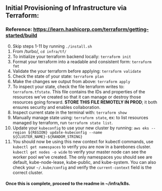 ## Initial Provisioning of Infrastructure via Terraform:
### Reference: https://learn.hashicorp.com/terraform/getting-started/build
0. Skip steps 1-11 by running `./install.sh`
1. From /turbo/, `cd infra/tf/`
2. To initialize your terraform backend locally: `terraform init`
3. Format your terraform into a readable and consistent form: `terraform fmt`
4. Validate the your terraform before applying: `terraform validate`
5. Check the state of your state: `terraform plan`
6. Make the changes we output from above: `terraform apply`
7. To inspect your state, check the file terraform writes to: `terraform.tfstate`. This file contains the IDs and properties of the resources we've created so that it can manage or destroy those resources going forward. **STORE THIS FILE REMOTELY IN PROD**; it both ensures security and enables collaboration.
8. Inspect current state in the terminal with: `terraform show`
9. Manually manage state using: `terraform state`, ex: to list resources managed by terraform, run `terraform state list`.
10. Update your `kubeconfig` to use your new cluster by running: `aws eks --region ${REGION} update-kubeconfig --name ${CLUSTER_NAME}-${RANDOM_STRING}` 
11. You should now be using this new context for kubectl commands, use `kubectl get namespaces` to verify you are now in a barebones cluster. `kubectl get nodes -o wide` to verify your master node can see the worker pool we've created. The only namespaces you should see are default, kube-node-lease, kube-public, and kube-system. You can also check your `~/.kube/config` and verify the `current-context` field is the correct cluster.

#### Once this is complete, proceed to the readme in ~/infra/k8s.
